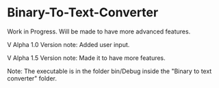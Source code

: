 # Binary-To-Text-Converter

Work in Progress. Will be made to have more advanced features.

V Alpha 1.0
Version note: Added user input.

V Alpha 1.5
Version note: Made it to have more features.

Note: The executable is in the folder bin/Debug inside the "Binary to text converter" folder.
